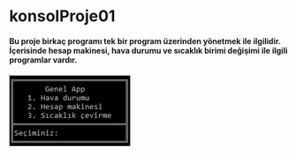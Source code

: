 # konsolProje01
<h4>Bu proje birkaç programı tek bir program üzerinden yönetmek ile ilgilidir. İçerisinde hesap makinesi, hava durumu ve sıcaklık birimi değişimi ile ilgili programlar vardır.</h4>
<img src="./tanitim/anamenu.PNG"></img>
